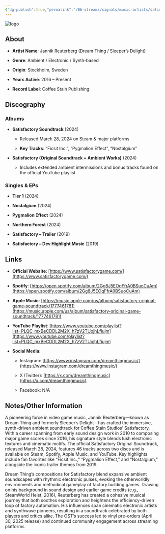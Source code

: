```yaml
---
{"dg-publish":true,"permalink":"/06-streams/signals/music-artists/satisfactory-music/","tags":["#MusicArtist"],"noteIcon":"","created":"2025-08-28T23:54:22.035+02:00","updated":"2025-04-28T17:19:34.701+02:00"}
---
```



<img src="/img/MALOGO/Satisfactory.png" alt="logo" class="round-img round-img-200">

## About

- **Artist Name**: Jannik Reuterberg (Dream Thing / Sleeper’s Delight)
    
- **Genre**: Ambient / Electronic / Synth-based 
    
- **Origin**: Stockholm, Sweden  
    
- **Years Active**: 2016 – Present 
    
- **Record Label**: Coffee Stain Publishing 
    

## Discography

### Albums

- **Satisfactory Soundtrack** (2024)
    
    - Released March 28, 2024 on Steam & major platforms  
        
    - **Key Tracks**: “Ficsit Inc.”, “Pygmalion Effect”, “Nostalgium”  
        
- **Satisfactory (Original Soundtrack + Ambient Works)** (2024)
    
    - Includes extended ambient intermissions and bonus tracks found on the official YouTube playlist 
        

### Singles & EPs

- **Tier 1** (2024)  
    
- **Nostalgium** (2024)  
    
- **Pygmalion Effect** (2024)  
    
- **Northern Forest** (2024)  
    
- **Satisfactory – Trailer** (2019)  
    
- **Satisfactory – Dev Highlight Music** (2019) 
    

## Links

- **Official Website**: [https://www.satisfactorygame.com/](https://www.satisfactorygame.com/) 
    
- **Spotify**: [https://open.spotify.com/album/2Gg8J5EOqFfrA0BSuoCuAm](https://open.spotify.com/album/2Gg8J5EOqFfrA0BSuoCuAm)  
    
- **Apple Music**: [https://music.apple.com/us/album/satisfactory-original-game-soundtrack/1777461781](https://music.apple.com/us/album/satisfactory-original-game-soundtrack/1777461781)  
    
- **YouTube Playlist**: [https://www.youtube.com/playlist?list=PLQC_mxBeCDDL2M2X_h7zV2TUojhLfiujm](https://www.youtube.com/playlist?list=PLQC_mxBeCDDL2M2X_h7zV2TUojhLfiujm)  
    
- **Social Media**:
    
    - Instagram: [https://www.instagram.com/dreamthingmusic/](https://www.instagram.com/dreamthingmusic/)  
        
    - X (Twitter): [https://x.com/dreamthingmusic](https://x.com/dreamthingmusic)  
        
    - Facebook: N/A
        

## Notes/Other Information


A pioneering force in video game music, Jannik Reuterberg—known as Dream Thing and formerly Sleeper’s Delight—has crafted the immersive, synth-driven ambient soundtrack for Coffee Stain Studios’ Satisfactory. With a career spanning from early sound design work in 2010 to composing major game scores since 2016, his signature style blends lush electronic textures and cinematic motifs. The official Satisfactory Original Soundtrack, released March 28, 2024, features 46 tracks across two discs and is available on Steam, Spotify, Apple Music, and YouTube. Key highlights include fan favorites like “Ficsit Inc.,” “Pygmalion Effect,” and “Nostalgium,” alongside the iconic trailer themes from 2019.

Dream Thing’s compositions for Satisfactory blend expansive ambient soundscapes with rhythmic electronic pulses, evoking the otherworldly environments and methodical gameplay of factory building games. Drawing on his background in sound design and earlier game credits (e.g., SteamWorld Heist, 2016), Reuterberg has created a cohesive musical journey that both soothes exploration and heightens the efficiency-driven loop of factory automation. His influences span cinematic electronic artists and synthwave pioneers, resulting in a soundtrack celebrated by both players and critics alike. The OST’s success led to vinyl pre-orders (April 30, 2025 release) and continued community engagement across streaming platforms.